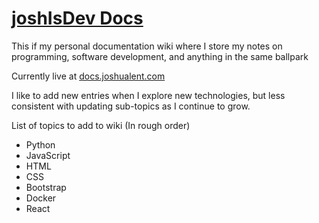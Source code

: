 # [joshIsDev Docs](https://joshisdev.netlify.app/)
This if my personal documentation wiki where I store my notes on programming, software development, and anything in the same ballpark

Currently live at [docs.joshualent.com](https://docs.joshualent.com)

I like to add new entries when I explore new technologies, but less consistent with updating sub-topics as I continue to grow. 

List of topics to add to wiki (In rough order)
- Python
- JavaScript
- HTML
- CSS
- Bootstrap
- Docker
- React
